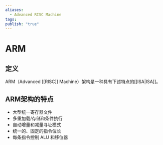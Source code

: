 ```yaml
---
aliases:
  - Advanced RISC Machine
tags: 
publish: "true"
---
```


# ARM
## 定义
ARM（Advanced [[RISC]] Machine）架构是一种具有下述特点的[[ISA|ISA]]。

## ARM架构的特点
- 大型统一寄存器文件
- 多重加载/存储和条件执行
- 自动增量和减量寻址模式 
- 统一的、固定的指令位长
- 每条指令控制 ALU 和移位器